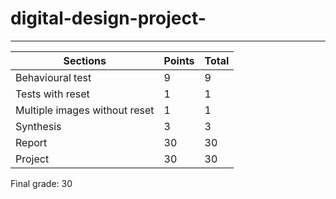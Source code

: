# digital-design-project-


---

| Sections | Points | Total | 
| ----------- | ----------- | ----------- |
| Behavioural test | 9 | 9 |
| Tests with reset | 1 | 1 |
| Multiple images without reset | 1 | 1 |
| Synthesis | 3 | 3 |
| Report | 30 | 30 |
| Project | 30 | 30 |

Final grade: 30

